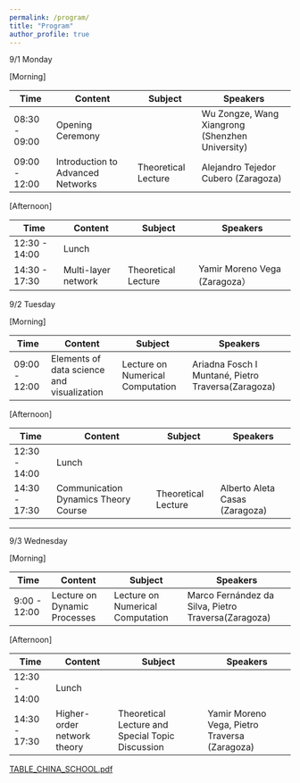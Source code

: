 ```yaml
---
permalink: /program/
title: "Program"
author_profile: true
---
```



9/1 Monday

[Morning] 

| Time             | Content                                 |       Subject          |             Speakers                             |
| --------         | ------                                  | ---------------------- | ----------------------                           |
| 08:30 - 09:00    | Opening Ceremony                        |                        | Wu Zongze, Wang Xiangrong (Shenzhen University)  |
| 09:00 - 12:00    | Introduction to Advanced Networks       |Theoretical Lecture     | Alejandro Tejedor Cubero (Zaragoza)              |

[Afternoon] 

| Time             | Content                                 |       Subject          |             Speakers                             |
| --------         |---------|----------------------  | ----------------------                           |
| 12:30 - 14:00    | Lunch                                   |                        |                            |
| 14:30 - 17:30    | Multi-layer network                     |Theoretical Lecture     | Yamir Moreno Vega (Zaragoza）                    |


9/2 Tuesday

[Morning] 

| Time             | Content                                   |       Subject          |             Speakers                              |
| --------         | ------                                    | ---------------------- | ----------------------                            |
| 09:00 - 12:00    | Elements of data science and visualization|Lecture on Numerical Computation|Ariadna Fosch I Muntané, Pietro Traversa(Zaragoza)|
 
[Afternoon] 

| Time             | Content                                 |       Subject            |             Speakers                             |
| --------         | ------                                  | ----------------------   | ----------------------                           |
| 12:30 - 14:00    | Lunch                                   |                          |  |
| 14:30 - 17:30    | Communication Dynamics Theory Course    |Theoretical Lecture       | Alberto Aleta Casas (Zaragoza)     |

---
9/3 Wednesday

[Morning] 

| Time             | Content                                   |       Subject          |             Speakers                              |
| --------         | ------                                    | ---------------------- | ----------------------                            |
| 9:00 - 12:00     | Lecture on Dynamic Processes              |Lecture on Numerical Computation   | Marco Fernández da Silva, Pietro Traversa(Zaragoza)|
 
[Afternoon] 

| Time             | Content                                 |       Subject          |             Speakers                             |
| --------         | ------                                  | ---------------------- | ----------------------                           |
| 12:30 - 14:00    | Lunch                                   |                        |  |
| 14:30 - 17:30    | Higher-order network theory     |Theoretical Lecture and Special Topic Discussion    | Yamir Moreno Vega, Pietro Traversa (Zaragoza)     |

[TABLE_CHINA_SCHOOL.pdf](https://github.com/user-attachments/files/20944637/TABLE_CHINA_SCHOOL.pdf)




